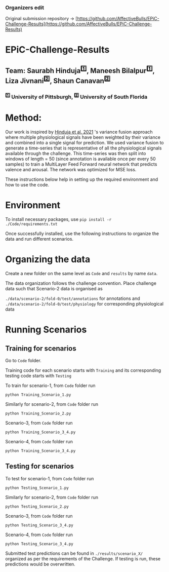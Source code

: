 ### Organizers edit
Original submission repository -> [https://github.com/AffectiveBulls/EPiC-Challenge-Results](https://github.com/AffectiveBulls/EPiC-Challenge-Results)

# EPiC-Challenge-Results

## Team: Saurabh Hinduja<sup>:one:</sup>, Maneesh Bilalpur<sup>:one:</sup>, Liza Jivnani<sup>:two:</sup>, Shaun Canavan<sup>:two:</sup>
### <sup>:one:</sup> University of Pittsburgh, <sup>:two:</sup> University of South Florida


# Method:
Our work is inspired by [Hinduja et al. 2021](https://ieeexplore.ieee.org/abstract/document/9597422) 's variance fusion approach where multiple physiological signals have been weighted by their variance and combined into a single signal for prediction. We used variance fusion to generate a time-series that is representative of all the physiological signals available through the challenge. This time-series was then split into windows of length = 50 (since annotation is available once per every 50 samples) to train a MultiLayer Feed Forward neural network that predicts valence and arousal. The network was optimized for MSE loss.

These instructions below help in setting up the required environment and how to use the code.

# Environment

To install necessary packages, use `pip install -r ./Code/requirements.txt`

Once successfully installed, use the following instructions to organize the data and run different scenarios.

# Organizing the data

Create a new folder on the same level as `Code` and `results` by name `data`.

The data organization follows the challenge convention. Place challenge data such that Scenario-2 data is organised as 

`./data/scenario-2/fold-0/test/annotations` for annotations and `./data/scenario-2/fold-0/test/physiology` for corresponding physiological data

# Running Scenarios

## Training for scenarios

Go to `Code` folder.

Training code for each scenario starts with `Training` and its corresponding testing code starts with `Testing`

To train for scenario-1, from `Code` folder run

`python Training_Scenario_1.py`

Similarly for scenario-2, from `Code` folder run

`python Training_Scenario_2.py`

Scenario-3, from `Code` folder run

`python Training_Scenario_3_4.py`

Scenario-4, from `Code` folder run

`python Training_Scenario_3_4.py`


## Testing for scenarios

To test for scenario-1, from `Code` folder run

`python Testing_Scenario_1.py`

Similarly for scenario-2, from `Code` folder run

`python Testing_Scenario_2.py`

Scenario-3, from `Code` folder run

`python Testing_Scenario_3_4.py`

Scenario-4, from `Code` folder run

`python Testing_Scenario_3_4.py`


Submitted test predictions can be found in `./results/scenario_X/` organized as per the requirements of the Challenge. If testing is run, these predictions would be overwritten.